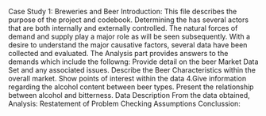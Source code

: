 Case Study 1: Breweries and Beer
Introduction: This file describes the purpose of the project and codebook.
Determining the has several actors that are both internally and externally controlled. The natural forces of demand and supply play a major role as will be seen subsequently. With a desire to understand the major causative factors, several data have been collected and evaluated.
The Analysis part provides answers to the demands which include the followng:
Provide detail on the beer Market Data Set and any associated issues.
Describe the Beer Characteristics within the overall market.
Show points of interest within the data
4.Give information regarding the alcohol content between beer types.
Present the relationship between alcohol and bitterness.
Data Description
From the data obtained,
Analysis: Restatement of Problem
Checking Assumptions
Conclussion:
